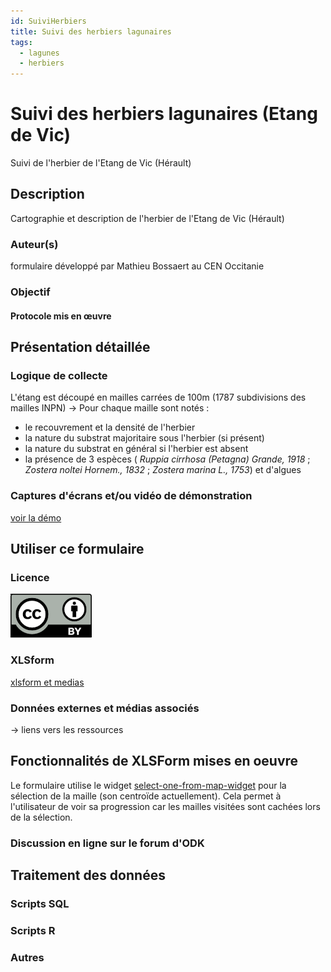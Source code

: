 ```yaml
---
id: SuiviHerbiers
title: Suivi des herbiers lagunaires
tags:
  - lagunes
  - herbiers
---
```

# Suivi des herbiers lagunaires (Etang de Vic)
Suivi de l'herbier de l'Etang de Vic (Hérault)
## Description
Cartographie et description de l'herbier de l'Etang de Vic (Hérault)
### Auteur(s)
formulaire développé par Mathieu Bossaert au CEN Occitanie
### Objectif
#### Protocole mis en œuvre

## Présentation détaillée
### Logique de collecte
L'étang est découpé en mailles carrées de 100m (1787 subdivisions des mailles INPN) -> Pour chaque maille sont notés :

* le recouvrement et la densité de l'herbier
* la nature du substrat majoritaire sous l'herbier (si présent)
* la nature du substrat en général si l'herbier est absent
* la présence de 3 espèces ( *Ruppia cirrhosa (Petagna) Grande, 1918* ; *Zostera noltei Hornem., 1832* ; *Zostera marina L., 1753*) et d'algues
### Captures d'écrans et/ou vidéo de démonstration
[voir la démo](../fichiers/suivi_herbiers_lagunaires/ecrans/demo_formulaire_herbiers_etangs.webm)

## Utiliser ce formulaire
### Licence
[![CC-BY](../fichiers/by.png)]((https://creativecommons.org/licenses/by/2.0/fr/))
### XLSform
[xlsform et medias](../fichiers/suivi_herbiers_lagunaires)
### Données externes et médias associés
-> liens vers les ressources

## Fonctionnalités de XLSForm mises en oeuvre
Le formulaire utilise le widget [select-one-from-map-widget](https://docs.getodk.org/form-question-types/#select-one-from-map-widget) pour la sélection de la maille (son centroïde actuellement). Cela permet à l'utilisateur de voir sa progression car les mailles visitées sont cachées lors de la sélection.

### Discussion en ligne sur le forum d'ODK

## Traitement des données
### Scripts SQL
### Scripts R
### Autres


